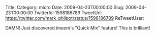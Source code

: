 Title: 
Category: micro
Date: 2009-04-23T00:00:00
Slug: 2009-04-23T00:00:00
TwitterId: 1598186789
TweetUrl: https://twitter.com/mark_philpot/status/1598186789
ReTweetUser: 

DAMN! Just discovered imeem's "Quick Mix" feature!  This is brilliant!